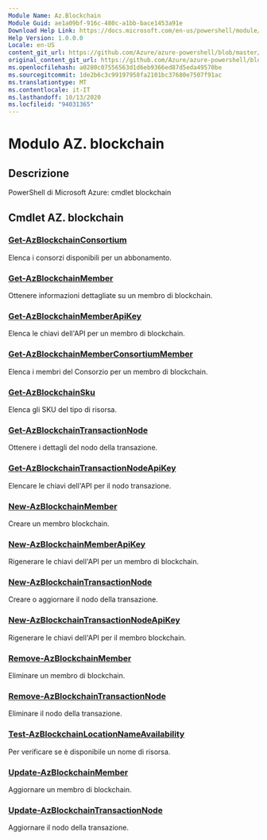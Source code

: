 ```yaml
---
Module Name: Az.Blockchain
Module Guid: ae1a09bf-916c-480c-a1bb-bace1453a91e
Download Help Link: https://docs.microsoft.com/en-us/powershell/module/az.blockchain
Help Version: 1.0.0.0
Locale: en-US
content_git_url: https://github.com/Azure/azure-powershell/blob/master/src/Blockchain/help/Az.Blockchain.md
original_content_git_url: https://github.com/Azure/azure-powershell/blob/master/src/Blockchain/help/Az.Blockchain.md
ms.openlocfilehash: a0280c07556563d1d6eb9366ed87d5eda49570be
ms.sourcegitcommit: 1de2b6c3c99197958fa2101bc37680e7507f91ac
ms.translationtype: MT
ms.contentlocale: it-IT
ms.lasthandoff: 10/13/2020
ms.locfileid: "94031365"
---
```

# Modulo AZ. blockchain
## Descrizione
PowerShell di Microsoft Azure: cmdlet blockchain

## Cmdlet AZ. blockchain
### [Get-AzBlockchainConsortium](Get-AzBlockchainConsortium.md)
Elenca i consorzi disponibili per un abbonamento.

### [Get-AzBlockchainMember](Get-AzBlockchainMember.md)
Ottenere informazioni dettagliate su un membro di blockchain.

### [Get-AzBlockchainMemberApiKey](Get-AzBlockchainMemberApiKey.md)
Elenca le chiavi dell'API per un membro di blockchain.

### [Get-AzBlockchainMemberConsortiumMember](Get-AzBlockchainMemberConsortiumMember.md)
Elenca i membri del Consorzio per un membro di blockchain.

### [Get-AzBlockchainSku](Get-AzBlockchainSku.md)
Elenca gli SKU del tipo di risorsa.

### [Get-AzBlockchainTransactionNode](Get-AzBlockchainTransactionNode.md)
Ottenere i dettagli del nodo della transazione.

### [Get-AzBlockchainTransactionNodeApiKey](Get-AzBlockchainTransactionNodeApiKey.md)
Elencare le chiavi dell'API per il nodo transazione.

### [New-AzBlockchainMember](New-AzBlockchainMember.md)
Creare un membro blockchain.

### [New-AzBlockchainMemberApiKey](New-AzBlockchainMemberApiKey.md)
Rigenerare le chiavi dell'API per un membro di blockchain.

### [New-AzBlockchainTransactionNode](New-AzBlockchainTransactionNode.md)
Creare o aggiornare il nodo della transazione.

### [New-AzBlockchainTransactionNodeApiKey](New-AzBlockchainTransactionNodeApiKey.md)
Rigenerare le chiavi dell'API per il membro blockchain.

### [Remove-AzBlockchainMember](Remove-AzBlockchainMember.md)
Eliminare un membro di blockchain.

### [Remove-AzBlockchainTransactionNode](Remove-AzBlockchainTransactionNode.md)
Eliminare il nodo della transazione.

### [Test-AzBlockchainLocationNameAvailability](Test-AzBlockchainLocationNameAvailability.md)
Per verificare se è disponibile un nome di risorsa.

### [Update-AzBlockchainMember](Update-AzBlockchainMember.md)
Aggiornare un membro di blockchain.

### [Update-AzBlockchainTransactionNode](Update-AzBlockchainTransactionNode.md)
Aggiornare il nodo della transazione.


